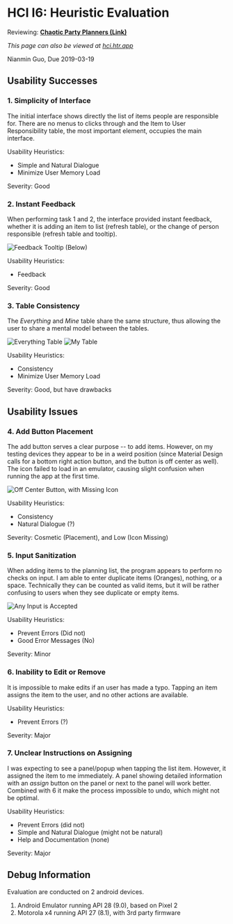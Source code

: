 # HCI I6: Heuristic Evaluation 

Reviewing: [**Chaotic Party Planners (Link)**](https://sites.google.com/view/chaotic-party-planners/home)

*This page can also be viewed at [hci.htr.app](https://hci.htr.app/pages/I6-Heuristic_Evaluation)*

Nianmin Guo, Due 2019-03-19

## Usability Successes

### 1. Simplicity of Interface

The initial interface shows directly the list of items people are responsible for. There are no menus to clicks through and the Item to User Responsibility table, the most important element, occupies the main interface. 


Usability Heuristics:

- Simple and Natural Dialogue
- Minimize User Memory Load

Severity: Good

### 2. Instant Feedback

When performing task 1 and 2, the interface provided instant feedback, whether it is adding an item to list (refresh table), or the change of person responsible (refresh table and tooltip).

![Feedback Tooltip (Below)](../resources/i06/i06-p2-1.png)

Usability Heuristics:

- Feedback

Severity: Good

### 3. Table Consistency

The *Everything* and *Mine* table share the same structure, thus allowing the user to share a mental model between the tables.

![Everything Table](../resources/i06/i06-p3-1.png)
![My Table](../resources/i06/i06-p3-2.png)

Usability Heuristics:

- Consistency
- Minimize User Memory Load

Severity: Good, but have drawbacks

## Usability Issues

### 4. Add Button Placement

The add button serves a clear purpose -- to add items. However, on my testing devices they appear to be in a weird position (since Material Design calls for a bottom right action button, and the button is off center as well). The icon failed to load in an emulator, causing slight confusion when running the app at the first time.

![Off Center Button, with Missing Icon](../resources/i06/i06-p4-1.png)

Usability Heuristics:

- Consistency
- Natural Dialogue (?)

Severity: Cosmetic (Placement), and Low (Icon Missing)

### 5. Input Sanitization

When adding items to the planning list, the program appears to perform no checks on input. I am able to enter duplicate items (Oranges), nothing, or a space. Technically they can be counted as valid items, but it will be rather confusing to users when they see duplicate or empty items.

![Any Input is Accepted](../resources/i06/i06-p5-1.png)

Usability Heuristics:

- Prevent Errors (Did not)
- Good Error Messages (No)

Severity: Minor

### 6. Inability to Edit or Remove

It is impossible to make edits if an user has made a typo. Tapping an item assigns the item to the user, and no other actions are available. 

Usability Heuristics:

- Prevent Errors (?)

Severity: Major

### 7. Unclear Instructions on Assigning

I was expecting to see a panel/popup when tapping the list item. However, it assigned the item to me immediately. A panel showing detailed information with an *assign* button on the panel or next to the panel will work better. Combined with 6 it make the process impossible to undo, which might not be optimal. 

Usability Heuristics:

- Prevent Errors (did not)
- Simple and Natural Dialogue (might not be natural)
- Help and Documentation (none)

Severity: Major

## Debug Information 

Evaluation are conducted on 2 android devices. 

1. Android Emulator running API 28 (9.0), based on Pixel 2
2. Motorola x4 running API 27 (8.1), with 3rd party firmware